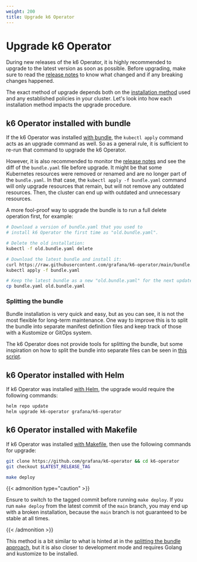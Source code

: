 ```yaml
---
weight: 200
title: Upgrade k6 Operator
---
```


# Upgrade k6 Operator

During new releases of the k6 Operator, it is highly recommended to upgrade to the latest version as soon as possible. Before upgrading, make sure to read the [release notes](https://github.com/grafana/k6-operator/releases) to know what changed and if any breaking changes happened.

The exact method of upgrade depends both on the [installation method](https://grafana.com/docs/k6/latest/set-up/set-up-distributed-k6/install-k6-operator/) used and any established policies in your cluster. Let's look into how each installation method impacts the upgrade procedure.

## k6 Operator installed with bundle

If the k6 Operator was installed [with bundle](https://grafana.com/docs/k6/latest/set-up/set-up-distributed-k6/install-k6-operator/#deploy-with-bundle), the `kubectl apply` command acts as an upgrade command as well. So as a general rule, it is sufficient to re-run that command to upgrade the k6 Operator.

However, it is also recommended to monitor the [release notes](https://github.com/grafana/k6-operator/releases) and see the diff of the `bundle.yaml` file before upgrade. It might be that some Kubernetes resources were removed or renamed and are no longer part of the `bundle.yaml`. In that case, the `kubectl apply -f bundle.yaml` command will only upgrade resources that remain, but will not remove any outdated resources. Then, the cluster can end up with outdated and unnecessary resources.

A more fool-proof way to upgrade the bundle is to run a full delete operation first, for example:
```sh
# Download a version of bundle.yaml that you used to
# install k6 Operator the first time as "old.bundle.yaml".

# Delete the old installation:
kubectl -f old.bundle.yaml delete

# Download the latest bundle and install it:
curl https://raw.githubusercontent.com/grafana/k6-operator/main/bundle.yaml > bundle.yaml
kubectl apply -f bundle.yaml

# Keep the latest bundle as a new "old.bundle.yaml" for the next update.
cp bundle.yaml old.bundle.yaml
```

### Splitting the bundle

Bundle installation is very quick and easy, but as you can see, it is not the most flexible for long-term maintenance. One way to improve this is to split the bundle into separate manifest definition files and keep track of those with a Kustomize or GitOps system.

The k6 Operator does not provide tools for splitting the bundle, but some inspiration on how to split the bundle into separate files can be seen in [this script](https://github.com/grafana/k6-operator/blob/main/e2e/run-tests.sh).

## k6 Operator installed with Helm

If k6 Operator was installed [with Helm](https://grafana.com/docs/k6/latest/set-up/set-up-distributed-k6/install-k6-operator/#deploy-with-helm), the upgrade would require the following commands:

```sh
helm repo update
helm upgrade k6-operator grafana/k6-operator
```

## k6 Operator installed with Makefile

If k6 Operator was installed [with Makefile](https://grafana.com/docs/k6/latest/set-up/set-up-distributed-k6/install-k6-operator/#deploy-with-makefile), then use the following commands for upgrade:

```sh
git clone https://github.com/grafana/k6-operator && cd k6-operator
git checkout $LATEST_RELEASE_TAG

make deploy
```

{{< admonition type="caution" >}}

Ensure to switch to the tagged commit before running `make deploy`. If you run `make deploy` from the latest commit of the `main` branch, you may end up with a broken installation, because the `main` branch is not guaranteed to be stable at all times.

{{< /admonition >}}

This method is a bit similar to what is hinted at in the [splitting the bundle approach](#splitting-the-bundle), but it is also closer to development mode and requires Golang and kustomize to be installed.